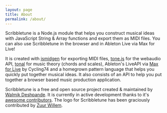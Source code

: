 ```yaml
---
layout: page
title: About
permalink: /about/
---
```


Scribbletune is a Node.js module that helps you construct musical ideas with JavaScript String & Array functions and export them as MIDI files. You can also use Scribbletune in the browser and in Ableton Live via Max for Live!

It is created with [jsmidgen](https://github.com/dingram/jsmidgen) for exporting MIDI files, [tone.js](https://github.com/Tonejs/Tone.js) for the webaudio API, [tonal](https://github.com/tonaljs/tonal) for music theory (chords and scales), Ableton's LiveAPI via [Max for Live](https://help.ableton.com/hc/en-us/categories/201105669-Max-for-Live) by Cycling74 and a homegrown pattern language that helps you quickly put together musical ideas. It also consists of an API to help you put together a browser based music production application.

Scribbletune is a free and open source project created & maintained by [Walmik Deshpande](http://walmik.github.io/walmik.com/). It is currently in active development thanks to it's [awesome contributors](https://github.com/scribbletune/scribbletune/graphs/contributors). The logo for Scribbletune has been graciously contributed by [Zuur Willem](https://github.com/zuurw/Graphic-Design-).
